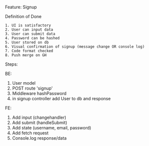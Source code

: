 Feature: Signup

Definition of Done

    1. UI is satisfactory
    2. User can input data
    3. User can submit data
    4. Password can be hashed
    5. User stored on db
    6. Visual confirmation of signup (message change OR console log)
    7. Code format checked
    8. Push merge on GH

Steps:

   BE:
   1. User model
   2. POST route 'signup'
   3. Middleware hashPassword
   4. in signup controller add User to db and response

   FE:
   1. Add input (changehandler)
   2. Add submit (handleSubmit)
   3. Add state (username, email, password)
   4. Add fetch request
   5. Console.log response/data